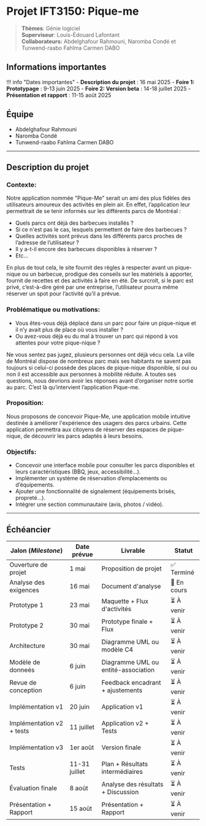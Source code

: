 # Projet IFT3150: Pique-me

> **Thèmes**: Génie logiciel  
> **Superviseur**: Louis-Édouard Lafontant  
> **Collaborateurs:** Abdelghafour Rahmouni, Naromba Condé et Tunwend-raabo Fahîma Carmen DABO  

## **Informations importantes**

!!! info "Dates importantes"
    - **Description du projet** : 16 mai 2025
    - **Foire 1: Prototypage** : 9-13 juin 2025
    - **Foire 2: Version beta** : 14-18 juillet 2025
    - **Présentation et rapport** : 11-15 août 2025

## **Équipe**

- Abdelghafour Rahmouni
- Naromba Condé
- Tunwend-raabo Fahîma Carmen DABO 

***

## **Description du projet**

### Contexte:
Notre application nommée "Pique-Me" serait un ami des plus fidèles des utilisateurs amoureux des 
activités en plein air. En effet, l’application leur permettrait de se tenir informés sur les 
différents parcs de Montréal :

- Quels parcs ont déjà des barbecues installés ? 
- Si ce n'est pas le cas, lesquels permettent de faire des barbecues ? 
- Quelles activités sont prévus dans les différents parcs proches de l’adresse de l’utilisateur ?
- Il y a-t-il encore des barbecues disponibles à réserver ?
- Etc...

En plus de tout cela, le site fournit des règles à respecter avant un pique-nique ou un 
barbecue, prodigue des conseils sur les matériels à apporter, fournit de recettes et des activités
à faire en été. De surcroît, si le parc est privé, c’est-à-dire géré par une entreprise, l’utilisateur
pourra même réserver un spot pour l’activité qu’il a prévue.

### Problématique ou motivations:

- Vous êtes-vous déjà déplacé dans un parc pour faire un pique-nique et il n’y avait plus de place où 
vous installer ?
- Ou avez-vous déjà eu du mal à trouver un parc qui répond à vos attentes pour votre pique-nique ?

Ne vous sentez pas jugez, plusieurs personnes ont déjà vécu cela. La ville de Montréal dispose de nombreux parc 
mais ses habitants ne savent pas toujours si celui-ci possède des places de pique-nique disponible, si oui ou
non il est accessible aux personnes à mobilité réduite. A toutes ses questions, nous devrions avoir les réponses
avant d’organiser notre sortie au parc. C’est là qu’intervient l’application Pique-me.

### Proposition:
Nous proposons de concevoir Pique-Me, une application mobile intuitive destinée à améliorer l'expérience 
des usagers des parcs urbains. Cette application permettra aux citoyens de réserver des espaces de
pique-nique, de découvrir les parcs adaptés à leurs besoins.
### Objectifs:

- Concevoir une interface mobile pour consulter les parcs disponibles et leurs caractéristiques (BBQ, jeux, accessibilité...).
- Implémenter un système de réservation d’emplacements ou d’équipements.
- Ajouter une fonctionnalité de signalement (équipements brisés, propreté...).
- Intégrer une section communautaire (avis, photos / vidéo).

***

## **Échéancier**

| Jalon (*Milestone*)            | Date prévue   | Livrable                            | Statut      |
|--------------------------------|---------------|-------------------------------------|-------------|
| Ouverture de projet            | 1 mai         | Proposition de projet               | ✅ Terminé  |
| Analyse des exigences          | 16 mai        | Document d'analyse                  | 🔄 En cours |
| Prototype 1                    | 23 mai        | Maquette + Flux d'activités         | ⏳ À venir  |
| Prototype 2                    | 30 mai        | Prototype finale + Flux             | ⏳ À venir  |
| Architecture                   | 30 mai        | Diagramme UML ou modèle C4          | ⏳ À venir  |
| Modèle de donneés              | 6 juin        | Diagramme UML ou entité-association | ⏳ À venir  |
| Revue de conception            | 6 juin        | Feedback encadrant + ajustements    | ⏳ À venir  |
| Implémentation v1              | 20 juin       | Application v1                      | ⏳ À venir  |
| Implémentation v2 + tests      | 11 juillet    | Application v2 + Tests              | ⏳ À venir  |
| Implémentation v3              | 1er août      | Version finale                      | ⏳ À venir  |
| Tests                          | 11-31 juillet | Plan + Résultats intermédiaires     | ⏳ À venir  |
| Évaluation finale              | 8 août        | Analyse des résultats + Discussion  | ⏳ À venir  |
| Présentation + Rapport         | 15 août       | Présentation + Rapport              | ⏳ À venir  |

